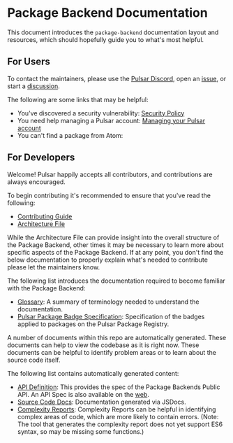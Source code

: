 # Package Backend Documentation

This document introduces the `package-backend` documentation layout and resources, which should hopefully guide you to what's most helpful.

## For Users

To contact the maintainers, please use the [Pulsar Discord](https://discord.gg/7aEbB9dGRT), open an [issue](https://github.com/pulsar-edit/package-backend/issues), or start a [discussion](https://github.com/orgs/pulsar-edit/discussions).

The following are some links that may be helpful:

  * You've discovered a security vulnerability: [Security Policy](https://github.com/pulsar-edit/package-backend/security/policy)
  * You need help managing a Pulsar account: [Managing your Pulsar account](./reference/manage_pulsar_account.md)
  * You can't find a package from Atom: []()

## For Developers

Welcome! Pulsar happily accepts all contributors, and contributions are always encouraged.

To begin contributing it's recommended to ensure that you've read the following:

  * [Contributing Guide](../../CONTRIBUTING.md)
  * [Architecture File](../../ARCHITECTURE.md)

While the Architecture File can provide insight into the overall structure of the Package Backend, other times it may be necessary to learn more about specific aspects of the Package Backend. If at any point, you don't find the below documentation to properly explain what's needed to contribute please let the maintainers know.

The following list introduces the documentation required to become familiar with the Package Backend:

  * [Glossary](./reference/glossary.md): A summary of terminology needed to understand the documentation.
  * [Pulsar Package Badge Specification](./reference/badge_spec.md): Specification of the badges applied to packages on the Pulsar Package Registry.

A number of documents within this repo are automatically generated. These documents can help to view the codebase as it is right now. These documents can be helpful to identify problem areas or to learn about the source code itself.

The following list contains automatically generated content:

  * [API Definition](./reference/API_Definition.md): This provides the spec of the Package Backends Public API. An API Spec is also available on the [web](https://api.pulsar-edit.dev/swagger-ui/).
  * [Source Code Docs](./reference/Source_Documentation.md): Documentation generated via JSDocs.
  * [Complexity Reports](./resources/complexity-report.md): Complexity Reports can be helpful in identifying complex areas of code, which are more likely to contain errors. (Note: The tool that generates the complexity report does not yet support ES6 syntax, so may be missing some functions.)
